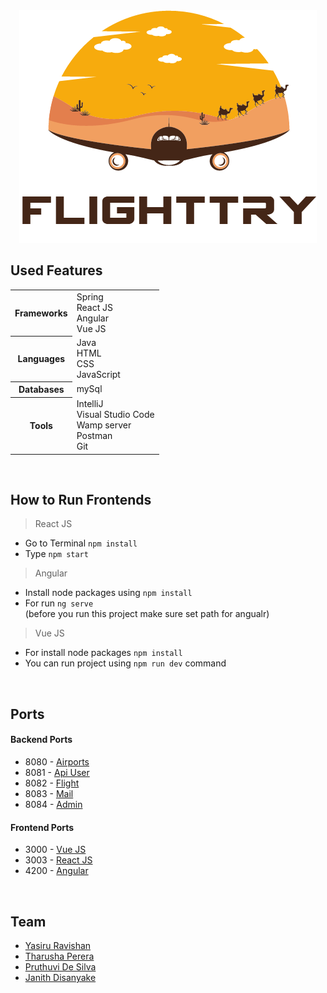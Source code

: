 <div align="center">
     <img src="mail/download.png" alt="Paris" class="center">
</div>




## Used Features
<table>
    <tr>
     <th>Frameworks</th>
     <td> 
        Spring <br>
        React JS <br>
        Angular <br>
        Vue JS <br>
     </td>
    </tr>
    <tr>
     <th>Languages</th>
     <td>
        Java <br>
        HTML <br>
        CSS <br>
        JavaScript <br>
     </td>
    </tr>
    <tr>
        <th>Databases</th>
        <td>mySql</td>
    </tr>
    <tr>
        <th>Tools</th>
        <td>
            IntelliJ <br>
            Visual Studio Code <br>
            Wamp server <br>
            Postman <br>
            Git <br>
        </td>
    </tr>
   </table>

<br>

## How to Run Frontends
> React JS
* Go to Terminal `npm install`
* Type `npm start`

> Angular
* Install node packages using `npm install`
* For run `ng serve`
    <br>(before you run this project make sure set path for angualr)
    
> Vue JS
* For install node packages `npm install`
* You can run project using `npm run dev` command

<br>

## Ports
#### Backend Ports
* 8080 - [Airports](/Backends/airport)
* 8081 - [Api User](/Backends/api-user)
* 8082 - [Flight](/Backends/flight)
* 8083 - [Mail](/Backends/mail)
* 8084 - [Admin](/Backends/admin)

#### Frontend Ports
* 3000 - [Vue JS](/Frontends/Vue%20JS)
* 3003 - [React JS](/Frontends/React%20JS)
* 4200 - [Angular](/Frontends/Angular%20JS)

<br>

## Team
- [Yasiru Ravishan](https://github.com/yasiruravishan24)
- [Tharusha Perera](https://github.com/tharusha1004)
- [Pruthuvi De Silva](https://github.com/PruthuviDe)
- [Janith Disanyake](https://github.com/Janith3003)
